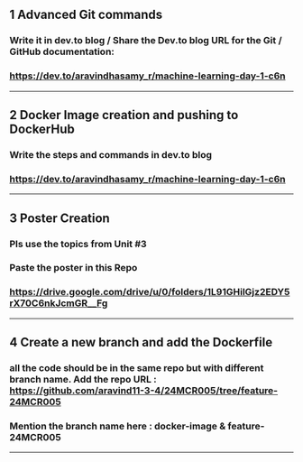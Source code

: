## 1 Advanced Git commands 
###  Write it in dev.to blog / Share the Dev.to blog URL for the Git / GitHub documentation:
### https://dev.to/aravindhasamy_r/machine-learning-day-1-c6n
-----
## 2 Docker Image creation and pushing to DockerHub
###  Write the steps and commands in dev.to blog
### https://dev.to/aravindhasamy_r/machine-learning-day-1-c6n
-----
## 3 Poster Creation
###  Pls use the topics from Unit #3
###  Paste the poster in this Repo
###  https://drive.google.com/drive/u/0/folders/1L91GHilGjz2EDY5rX70C6nkJcmGR__Fg
-----
## 4 Create a new branch and add the Dockerfile
###  all the code should be in the same repo but with different branch name. Add the repo URL : https://github.com/aravind11-3-4/24MCR005/tree/feature-24MCR005
###  Mention the branch name here : docker-image & feature-24MCR005
-----
